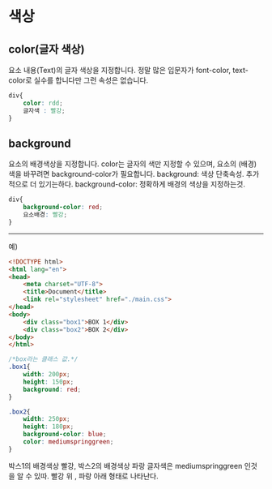 # 색상

## color(글자 색상)
요소 내용(Text)의 글자 색상을 지정합니다.
정말 많은 입문자가 font-color, text-color로 실수를 합니다만 그런 속성은 없습니다.

```CSS
div{
	color: rdd;
	글자색 : 빨강;
}
```


## background
요소의 배경색상을 지정합니다.
color는 글자의 색만 지정할 수 있으며, 요소의 (배경) 색을 바꾸려면 background-color가 필요합니다.
background: 색상 단축속성. 추가적으로 더 있기는하다.
background-color: 정확하게 배경의 색상을 지정하는것.

```CSS
div{
	background-color: red;
	요소배경: 빨강;
}
```







---
예)
```HTML
<!DOCTYPE html>
<html lang="en">
<head>
    <meta charset="UTF-8">
    <title>Document</title>
    <link rel="stylesheet" href="./main.css">
</head>
<body>
    <div class="box1">BOX 1</div>
    <div class="box2">BOX 2</div>
</body>
</html>
```

```CSS
/*box라는 클래스 값.*/
.box1{
    width: 200px;
    height: 150px;
    background: red;
}

.box2{
    width: 250px;
    height: 180px;
    background-color: blue;
    color: mediumspringgreen;
}
```


박스1의 배경색상 빨강, 박스2의 배경색상 파랑 글자색은 mediumspringgreen 인것을 알 수 있따.
빨강 위 , 파랑 아래 형태로 나타난다.